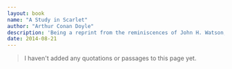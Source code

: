 ```yaml
---
layout: book
name: "A Study in Scarlet"
author: "Arthur Conan Doyle"
description: 'Being a reprint from the reminiscences of John H. Watson, M.D., late of the Army Medical Department.' From the moment Dr John Watson takes lodgings in Baker Street with the consulting detective Sherlock Holmes, he becomes intimately acquainted with the bloody violence and frightening ingenuity of the criminal mind.
date: 2014-08-21
---
```


> I haven't added any quotations or passages to this page yet.
